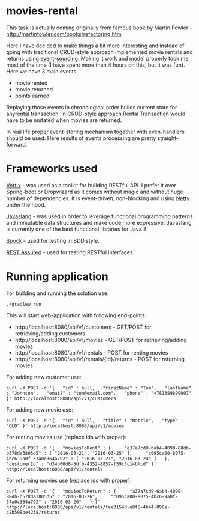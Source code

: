 # movies-rental
This task is actually coming originally from famous book by Martin Fowler -
http://martinfowler.com/books/refactoring.htm

Here I have decided to make things a bit more interesting and instead of going with traditional CRUD-style approach implemented
movie rentals and returns using [event-sourcing](http://martinfowler.com/eaaDev/EventSourcing.html).
Making it work and model properly took me most of the time (I have spent more than 4 hours on this, but it was fun).
Here we have 3 main events:
* movie rented
* movie returned
* points earned

Replaying those events in chronological order builds current state for anyrental transaction.
In CRUD-style approach Rental Transaction would have to be mutated when movies are returned.

In real life proper event-storing mechanism together with even-handlers should be used.
Here results of events processing are pretty straight-forward.

# Frameworks used
[Vert.x](http://vertx.io/) - was used as a toolkit for building RESTful API.
I prefer it over Spring-boot or Dropwizard as it comes without magic and without huge number of dependencies.
It is event-driven, non-blocking and using [Netty](http://netty.io/) under the hood.

[Javaslang](http://www.javaslang.io/) - was used in order to leverage functional programming patterns and immutable data structures
and make code more expressive.
Javaslang is currently one of the best functional libraries for Java 8.

[Spock](http://www.javaslang.io/) - used for testing in BDD style.

[REST Assured](https://github.com/jayway/rest-assured) - used for testing RESTful interfaces.

# Running application

For building and running the solution use:
```
./gradlew run
```
This will start web-application with following end-points:
* http://localhost:8080/api/v1/customers - GET/POST for retrieving/adding customers
* http://localhost:8080/api/v1/movies - GET/POST for retrieving/adding movies
* http://localhost:8080/api/v1/rentals - POST for renting movies
* http://localhost:8080/api/v1/rentals/{id}/returns - POST for returning movies

For adding new customer use:
```
curl -X POST -d '{   "id" : null,   "firstName" : "Tom",   "lastName" : "Johnson",   "email" : "tom@email.com",   "phone" : "+781389899007" }' http://localhost:8080/api/v1/customers
```

For adding new movie use:
```
curl -X POST -d '{   "id" : null,   "title" : "Matrix",   "type" : "OLD" }' http://localhost:8080/api/v1/movies
```

For renting movies use (replace ids with proper):
```
curl -X POST -d '{   "moviesToRent" : {     "a37a7cd9-6ab4-4090-88db-b578da3805d5" : [ "2016-03-21", "2016-03-25" ],     "c095ca00-8075-4bc6-9a0f-57a0c364a792" : [ "2016-03-21", "2016-03-24" ]   },   "customerId" : "d34b00d8-5dfb-4352-8857-f59c5c14bfcd" }' http://localhost:8080/api/v1/rentals
```

For returning movies use (replace ids with proper):
```
curl -X POST -d '{   "moviesToReturn" : {     "a37a7cd9-6ab4-4090-88db-b578da3805d5" : "2016-03-26",     "c095ca00-8075-4bc6-9a0f-57a0c364a792" : "2016-03-26"   } }' http://localhost:8080/api/v1/rentals/fee3154d-a8f8-4b44-890e-c2b598be4238/returns
```
